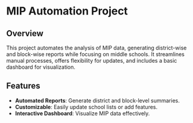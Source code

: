# MIP Automation Project

## Overview
This project automates the analysis of MIP data, generating district-wise and block-wise reports while focusing on middle schools. It streamlines manual processes, offers flexibility for updates, and includes a basic dashboard for visualization.

## Features
- **Automated Reports**: Generate district and block-level summaries.
- **Customizable**: Easily update school lists or add features.
- **Interactive Dashboard**: Visualize MIP data effectively.
